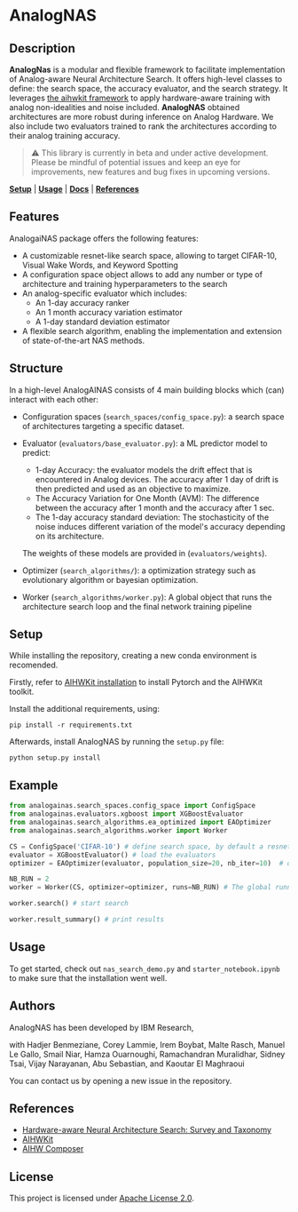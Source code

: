 # AnalogNAS

## Description
**AnalogNas** is a modular and flexible framework to facilitate implementation of Analog-aware Neural Architecture Search. It offers high-level classes to define: the search space, the accuracy evaluator, and the search strategy. It leverages [the aihwkit framework](https://github.com/IBM/aihwkit) to apply hardware-aware training with analog non-idealities and noise included. **AnalogNAS** obtained architectures are more robust during inference on Analog Hardware. We also include two evaluators trained to rank the architectures according to their analog training accuracy. 

> :warning: This library is currently in beta and under active development.
> Please be mindful of potential issues and keep an eye for improvements,
> new features and bug fixes in upcoming versions.

[**Setup**](#setup)
| [**Usage**](#usage)
| [**Docs**](https://github.com/IBM/analog-nas/blob/main/starter_notebook.ipynb)
| [**References**](#references)

## Features 
AnalogaiNAS package offers the following features: 

* A customizable resnet-like search space, allowing to target CIFAR-10, Visual Wake Words, and Keyword Spotting 
* A configuration space object allows to add any number or type of architecture and training hyperparameters to the search 
* An analog-specific evaluator which includes: 
  * An 1-day accuracy ranker 
  * An 1 month accuracy variation estimator 
  * A 1-day standard deviation estimator 
* A flexible search algorithm, enabling the implementation and extension of state-of-the-art NAS methods. 

## Structure 
In a high-level AnalogAINAS consists of 4 main building blocks which (can) interact with each other:

* Configuration spaces (```search_spaces/config_space.py```): a search space of architectures targeting a specific dataset.
* Evaluator (```evaluators/base_evaluator.py```): a ML predictor model to predict: 
    * 1-day Accuracy: the evaluator models the drift effect that is encountered in Analog devices. The accuracy after 1 day of drift is then predicted and used as an objective to maximize. 
    * The Accuracy Variation for One Month (AVM): The difference between the accuracy after 1 month and the accuracy after 1 sec. 
    * The 1-day accuracy standard deviation: The stochasticity of the noise induces different variation of the model's accuracy depending on its architecture. 
    
    The weights of these models are provided in (```evaluators/weights```).
* Optimizer (```search_algorithms/```): a optimization strategy such as evolutionary algorithm or bayesian optimization. 
* Worker (```search_algorithms/worker.py```): A global object that runs the architecture search loop and the final network training pipeline

## Setup 
While installing the repository, creating a new conda environment is recomended.

Firstly, refer to [AIHWKit installation](https://aihwkit.readthedocs.io/en/latest/install.html) to install Pytorch and the AIHWKit toolkit. 

Install the additional requirements, using:
```
pip install -r requirements.txt 
```

Afterwards, install AnalogNAS by running the ```setup.py``` file:
``` 
python setup.py install 
```

## Example 

```python
from analogainas.search_spaces.config_space import ConfigSpace
from analogainas.evaluators.xgboost import XGBoostEvaluator
from analogainas.search_algorithms.ea_optimized import EAOptimizer
from analogainas.search_algorithms.worker import Worker

CS = ConfigSpace('CIFAR-10') # define search space, by default a resnet-like search space 
evaluator = XGBoostEvaluator() # load the evaluators 
optimizer = EAOptimizer(evaluator, population_size=20, nb_iter=10)  # define the optimizer with its parameters 

NB_RUN = 2
worker = Worker(CS, optimizer=optimizer, runs=NB_RUN) # The global runner 

worker.search() # start search

worker.result_summary() # print results 

``` 

## Usage
To get started, check out ```nas_search_demo.py``` and ```starter_notebook.ipynb``` to make sure that the installation went well. 

## Authors 
AnalogNAS has been developed by IBM Research, 

with Hadjer Benmeziane, Corey Lammie, Irem Boybat, Malte Rasch, Manuel Le Gallo, 
Smail Niar, Hamza Ouarnoughi, Ramachandran Muralidhar, Sidney Tsai, Vijay Narayanan, 
Abu Sebastian, and Kaoutar El Maghraoui

You can contact us by opening a new issue in the repository. 

## References
* [Hardware-aware Neural Architecture Search: Survey and Taxonomy](https://www.ijcai.org/proceedings/2021/592)
* [AIHWKit](https://ieeexplore.ieee.org/abstract/document/9458494)
* [AIHW Composer](https://aihw-composer.draco.res.ibm.com)

## License
This project is licensed under [Apache License 2.0].

[Apache License 2.0]: LICENSE.txt
